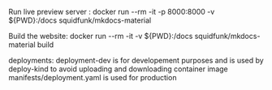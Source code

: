 Run live preview server :
    docker run --rm -it -p 8000:8000 -v ${PWD}:/docs squidfunk/mkdocs-material

Build the website:
    docker run --rm -it -v ${PWD}:/docs squidfunk/mkdocs-material build

deployments:
    deployment-dev is for developement purposes and is used by deploy-kind to avoid uploading and downloading container image
    manifests/deployment.yaml is used for production


